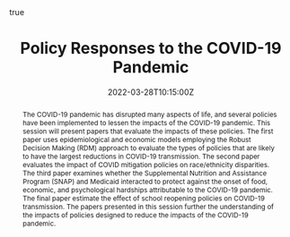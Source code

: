 ---
title: Policy Responses to the COVID-19 Pandemic
abstract: The COVID-19 pandemic has disrupted many aspects of life, and several policies have been implemented to lessen the impacts of the COVID-19 pandemic. This session will present papers that evaluate the impacts of these policies. The first paper uses epidemiological and economic models employing the Robust Decision Making (RDM) approach to evaluate the types of policies that are likely to have the largest reductions in COVID-19 transmission. The second paper evaluates the impact of COVID mitigation policies on race/ethnicity disparities. The third paper examines whether the Supplemental Nutrition and Assistance Program (SNAP) and Medicaid interacted to protect against the onset of food, economic, and psychological hardships attributable to the COVID-19 pandemic. The final paper estimate the effect of school reopening policies on COVID-19 transmission. The papers presented in this session further the understanding of the impacts of policies designed to reduce the impacts of the COVID-19 pandemic.
authors: 
- admin
date: "2022-03-28T10:15:00Z"
event: 2021 APPAM Fall Research Conference
event_url: https://appam.confex.com/appam/2021/meetingapp.cgi/Session/16083
featured: true
links: []
location: APPAM 2021, Austin, Texas
math: true
projects: []
publishDate: "2021-08-05T00:00:00Z"
slides: []
summary: 
tags: []
url_code: ""
url_pdf: "https://journals.plos.org/plosone/article?id=10.1371/journal.pone.0259166"
url_slides: ""
url_video: ""
---